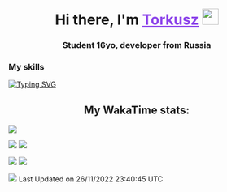 <h1 align="center">
    Hi there, I'm 
    <a href="https://t.me/skyguy" target="_blank" style="color: #8C43EA">Torkusz</a>
    <img src="https://github.com/blackcater/blackcater/raw/main/images/Hi.gif" height="32">
</h1>

<h3 align="center">
    Student 16yo, developer from Russia
</h3>  

### **My skills**
[![Typing SVG](https://readme-typing-svg.herokuapp.com?font=Oxanium&duration=3000&pause=1500&color=8C43EA&height=30&lines=Python:+Aiogram,+Telethon;SQL:+SQLite;HTML,+CSS+(SCSS))](https://git.io/typing-svg)

<h2 align="center"> My WakaTime stats: </h2>

<!--START_SECTION:waka-->
<!-- **🐱 My GitHub Data**  -->
<!-- [![GitHub Streak](https://github-readme-streak-stats.herokuapp.com/?user=Torkusz)](https://git.io/streak-stats)
[![Anurag's GitHub stats](https://github-readme-stats.vercel.app/api?username=Torkusz)](https://github.com/anuraghazra/github-readme-stats)
[![Ashutosh's github activity graph](https://activity-graph.herokuapp.com/graph?username=Torkusz)](https://github.com/ashutosh00710/github-readme-activity-graph) -->

![](https://github-profile-summary-cards.vercel.app/api/cards/profile-details?username=Torkusz&theme=solarized_dark)


![](https://github-profile-summary-cards.vercel.app/api/cards/most-commit-language?username=Torkusz&theme=solarized_dark) ![](https://github-profile-summary-cards.vercel.app/api/cards/repos-per-language?username=Torkusz&theme=solarized_dark)

![](https://github-profile-summary-cards.vercel.app/api/cards/stats?username=Torkusz&theme=solarized_dark)
![](https://github-profile-summary-cards.vercel.app/api/cards/productive-time?username=Torkusz&theme=solarized_dark)


![](https://komarev.com/ghpvc/?username=Torkusz)
 Last Updated on 26/11/2022 23:40:45 UTC
<!--END_SECTION:waka-->
